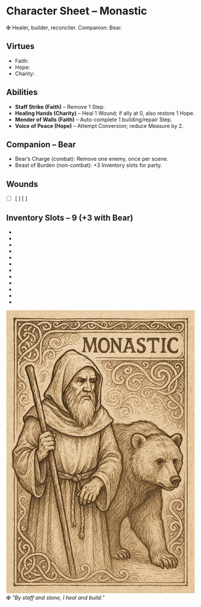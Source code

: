 # Character Sheet – Monastic

✠ Healer, builder, reconciler. Companion: Bear.

## Virtues
- Faith:  
- Hope:  
- Charity:  

## Abilities
- **Staff Strike (Faith)** – Remove 1 Step.  
- **Healing Hands (Charity)** – Heal 1 Wound; if ally at 0, also restore 1 Hope.  
- **Mender of Walls (Faith)** – Auto-complete 1 building/repair Step.  
- **Voice of Peace (Hope)** – Attempt Conversion; reduce Measure by 2.  

## Companion – Bear
- Bear’s Charge (combat): Remove one enemy, once per scene.  
- Beast of Burden (non-combat): +3 Inventory slots for party.  

## Wounds
- [ ] [ ] [ ]  

## Inventory Slots – 9 (+3 with Bear)
-  
-
-
-
-
-
-
-
-
-
-
-

![Monastic](../assets/images/Monastic.png)
✠ *“By staff and stone, I heal and build.”*
